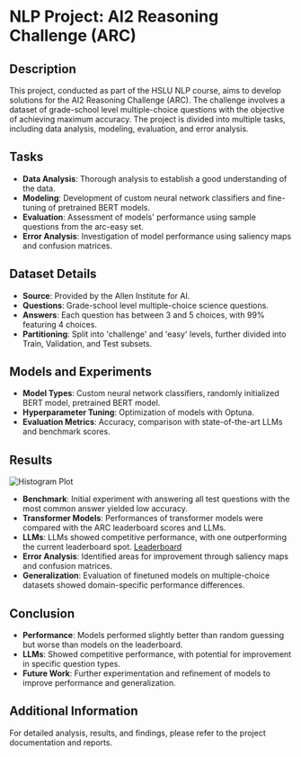 # NLP Project: AI2 Reasoning Challenge (ARC)

## Description

This project, conducted as part of the HSLU NLP course, aims to develop solutions for the AI2 Reasoning Challenge (ARC). The challenge involves a dataset of grade-school level multiple-choice questions with the objective of achieving maximum accuracy. The project is divided into multiple tasks, including data analysis, modeling, evaluation, and error analysis.

## Tasks

- **Data Analysis**: Thorough analysis to establish a good understanding of the data.
- **Modeling**: Development of custom neural network classifiers and fine-tuning of pretrained BERT models.
- **Evaluation**: Assessment of models' performance using sample questions from the arc-easy set.
- **Error Analysis**: Investigation of model performance using saliency maps and confusion matrices.

## Dataset Details

- **Source**: Provided by the Allen Institute for AI.
- **Questions**: Grade-school level multiple-choice science questions.
- **Answers**: Each question has between 3 and 5 choices, with 99% featuring 4 choices.
- **Partitioning**: Split into 'challenge' and 'easy' levels, further divided into Train, Validation, and Test subsets.

## Models and Experiments

- **Model Types**: Custom neural network classifiers, randomly initialized BERT model, pretrained BERT model.
- **Hyperparameter Tuning**: Optimization of models with Optuna.
- **Evaluation Metrics**: Accuracy, comparison with state-of-the-art LLMs and benchmark scores.

## Results

![Histogram Plot](1_Documentation/Visualisations/Accuracy_on_ARC_Easy_Test_Set.png.png)

- **Benchmark**: Initial experiment with answering all test questions with the most common answer yielded low accuracy.
- **Transformer Models**: Performances of transformer models were compared with the ARC leaderboard scores and LLMs. 
- **LLMs**: LLMs showed competitive performance, with one outperforming the current leaderboard spot. [Leaderboard](https://leaderboard.allenai.org/arc_easy/submissions/public)
- **Error Analysis**: Identified areas for improvement through saliency maps and confusion matrices.
- **Generalization**: Evaluation of finetuned models on multiple-choice datasets showed domain-specific performance differences.

## Conclusion

- **Performance**: Models performed slightly better than random guessing but worse than models on the leaderboard.
- **LLMs**: Showed competitive performance, with potential for improvement in specific question types.
- **Future Work**: Further experimentation and refinement of models to improve performance and generalization.

## Additional Information

For detailed analysis, results, and findings, please refer to the project documentation and reports.
